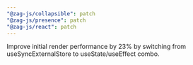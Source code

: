 ```yaml
---
"@zag-js/collapsible": patch
"@zag-js/presence": patch
"@zag-js/react": patch
---
```


Improve initial render performance by 23% by switching from useSyncExternalStore to useState/useEffect combo.
